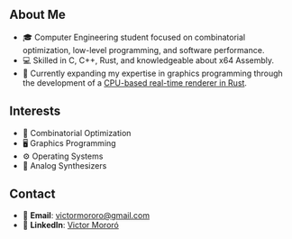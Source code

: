 
## About Me

- 🎓 Computer Engineering student focused on combinatorial optimization, low-level programming, and software performance.
- 💻 Skilled in C, C++, Rust, and knowledgeable about x64 Assembly.
- 🌱 Currently expanding my expertise in graphics programming through the development of a [CPU-based real-time renderer in Rust](https://github.com/mororo18/draw).

## Interests
- 🧩 Combinatorial Optimization
- 🖥️ Graphics Programming
- ⚙️ Operating Systems
- 🎹 Analog Synthesizers

## Contact

- 📧 **Email**: [victormororo@gmail.com](mailto:victormororo@gmail.com)
- 🔗 **LinkedIn**: [Victor Mororó](https://www.linkedin.com/in/victor-mororo)

